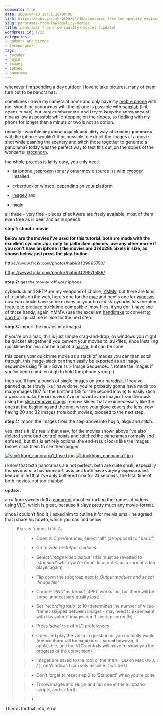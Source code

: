 ```yaml
---
comments: true
date: 2009-04-10 19:51:26+00:00
link: https://habi.gna.ch/2009/04/10/panoramas-from-low-quality-movies/
slug: panoramas-from-low-quality-movies
title: panoramas from (low quality) movies [update]
wordpress_id: 1722
categories:
- gadgets and gizmos
- technospeak
tags:
- cycoder
- hugin
- imagej
- iphone
- panorama
---
```


whenever i'm spending a day outdoor, i love to take pictures, many of them turn out to be [panoramas](https://www.flickr.com/photos/habi/tags/panorama).

sometimes i leave my camera at home and only have my [mobile phone](https://apple.com/iphone/) with me. shoothing panoramas with the iphone is possible with [panolab](http://linktoapp.com/panolab) [link opens itunes], but very cumbersome. and i try to keep the annoyance of nina as low as possible while stopping on the slopes, so fiddling with my phone for longer than a minute or two is not an option.

recently i was thinking about a quick-and-dirty way of creating panorams with the iphone: wouldn't it be possible to extract the images of a movie shot while panning the scenery and stitch those together to generate a panorama? today was the perfect way to test this out, on the slopes of the wonderful [stockhorn](https://habi.gna.ch/2009/04/10/der-wohl-letzte-skitag-der-with-map/).

the whole process is fairly easy, you only need




    
  * an iphone, [jailbroken](http://howto.wired.com/wiki/Jailbreak_an_iPhone_3G) (or any other movie source :) ) with [cycoder](http://cydia.saurik.com/info/cycorder/) installed

    
  * [cyberduck](http://cyberduck.ch/) or [winscp](http://winscp.net/), depending on your platform

    
  * [imageJ](http://rsbweb.nih.gov/ij/) and

    
  * [hugin](http://hugin.sourceforge.net/)



all these - very fine - pieces of software are freely available, most of them even free as in beer and as in speech.

**step 1:
shoot a movie.**

**below are the movies i've used for this tutorial. both are made with the excellent cycoder.app, only for jailbroken iphones. use any other movie if you don't have an iphone :) the movies are 384x288 pixels in size, as shown below, just press the play-button.**

https://www.flickr.com/photos/habi/3429965750/

https://www.flickr.com/photos/habi/3429970486/

**step 2:**
get the movies off your iphone.

cyberduck and SFTP are my weapons of choice, [YMMV](http://www.urbandictionary.com/define.php?term=ymmv), but there are tons of tutorials on the web, here's one for the [mac](http://www.appleiphoneapps.com/2008/08/how-to-ssh-sftp-a-walkthrough-for-mac-users/) and here's one for [windows](http://www.appleiphoneapps.com/2009/03/accessing-files-on-your-iphone-a-guide-to-sshsftp-for-windows-users-jailbreak/).
now you should have some movies on your hard-disk. cycoder has the nice feature to produce quicktime-compatible .mov-files, if you don't have one of those handy, again, YMMV. (use the excellent [handbrake](http://handbrake.fr/) to convert [to and fro](http://www.dict.cc/?s=to+and+fro)). quicktime is nice for the next step.

**step 3:**
import the movies into imageJ.

if you're on a mac, this is just simple drag-and-drop, on windows you might be quicker altogether if you convert your movies to .avi-files, since installing quicktime for java can be a bit of a [hassle](https://google.com/search?client=safari&rls=en-us&q=imageJ+quicktime+windows&ie=UTF-8&oe=UTF-8), but can be done.

this opens your quicktime movie as a stack of images you can then scroll through. this image-stack can then easily be exported as an image-sequence using "File > Save as > Image Sequence...". rotate the images if you've been dumb enough to hold the iphone wrong :)

then you'll have a bunch of single images on your harddisk. if you've panned quite slowly like i have done, you're probably gonna have much too many images (167 for the first and 139 for the second movie) to easily stich a panorama. for these movies, i've removed some images from the stack using the [slice remover plugin](http://rsbweb.nih.gov/ij/plugins/slice-remover.html). remove slices that are unnecessary like the ones at the beginning and the end, where your glove covers the lens. now having 20 and 32 images from both movies, proceed to the next step.

**step 4:**
import the images from the step above into hugin, align and stitch.

yes, that's it, it's really that [easy](http://wiki.panotools.org/Hugin_Assistant_tab). for the movies shown above i've also deleted some bad control points and stitched the panoramas normally and enfused, but this is entirely optional.the end-result looks like the images below. click them to see them bigger.



[![stockhorn_panorama1_fused.jpg](https://habi.gna.ch/wp-content/uploads/2009/04/stockhorn-panorama1-fused1.jpg)](https://habi.gna.ch/wp-content/uploads/2009/04/stockhorn-panorama1-fused.jpg)
[![stockhorn_panorama2.jpg](https://habi.gna.ch/wp-content/uploads/2009/04/stockhorn-panorama21.jpg)](https://habi.gna.ch/wp-content/uploads/2009/04/stockhorn-panorama2.jpg)







i know that both panoramas are not perfect. both are quite small, especially the second one has some artifacts and both have varying exposure. but keep in mind that i've only bothered nina for 29 seconds, the total time of both movies. not too shabby!

**update:**

arru from sweden left a [comment](https://habi.gna.ch/2009/04/10/panoramas-from-low-quality-movies/comment-page-1/#comment-12364) about extracting the frames of videos using [VLC](http://www.videolan.org/vlc/), which is great, because it plays pretty much any movie-format.

since i couldn't find it, i asked him to outline it for me via email. he agreed that i share his howto, which you can find below:


<blockquote>Extract frames in VLC:

> 
> 
    
>   * Open VLC preferences, select "all" (as opposed to "basic")
> 
    
>   * Go to _Video_->_Output modules_
> 
    
>   * Select '_Image video output'_ (this must be reverted to '_standard'_ when you're done, to use VLC as a normal video player again)
> 
    
>   * Flip down the subgroup next to _Output modules and select '_Image file'__
> 
    
>   * Choose _'PNG'_ as _format_ (JPEG works too, but there will be some unnecessary quality loss)
> 
    
>   * Set _'recording ratio'_ to 10 (determines the number of video frames skipped between images - may need to experiment with this value if images don't overlap correctly)
> 
    
>   * Press _'save'_ to exit VLC preferences
> 
    
>   * Open and play the video in question as you normally would (notice: there will be no picture - sound however, if applicable, and the VLC controls will move to show you the progress of the conversion)
> 
    
>   * Images are saved to the root of the main HDD on Mac OS X ( / ), on Windows I can only assume it will be C:
> 
    
>   * Don't forget to reset step 2 to 'Standard' when you're done
> 
    
>   * Throw images into Hugin and run one of the autopano scripts, and so forth
> 
    
>   * 

</blockquote>


Thanks for that info, Arru!


